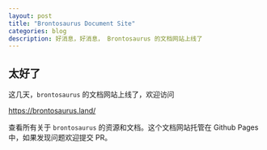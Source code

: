 ```yaml
---
layout: post
title: "Brontosaurus Document Site"
categories: blog
description: 好消息，好消息， Brontosaurus 的文档网站上线了
---
```


## 太好了

这几天，`brontosaurus` 的文档网站上线了，欢迎访问

<https://brontosaurus.land/>

查看所有关于 `brontosaurus` 的资源和文档。这个文档网站托管在 Github Pages 中，如果发现问题欢迎提交 PR。
